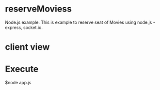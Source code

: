# reserveMoviess
Node.js example. This is example to reserve seat of Movies using node.js - express, socket.io.

# client view

# Execute 
$node app.js
